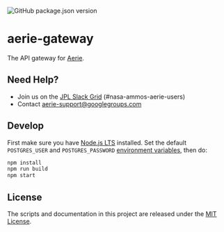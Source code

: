 ![GitHub package.json version](https://img.shields.io/github/package-json/v/NASA-AMMOS/aerie-gateway?color=brightgreen)

# aerie-gateway

The API gateway for [Aerie](https://github.com/NASA-AMMOS/aerie).

## Need Help?

- Join us on the [JPL Slack Grid](https://join.slack.com/share/enQtNjM2MjkwODY0MTk5MS1lNWU5MTA1MzQyNjQ0ZTJjOGFlOTljYTA2YjIxNWMxZGIyZjBjNTlkOTEwNjZmMGYwY2Y0ZTM1OGM4ZGQ5NmQ1) (#nasa-ammos-aerie-users)
- Contact aerie-support@googlegroups.com

## Develop

First make sure you have [Node.js LTS](https://nodejs.org) installed. Set the default `POSTGRES_USER` and `POSTGRES_PASSWORD` [environment variables](./docs/ENVIRONMENT.md), then do:

```sh
npm install
npm run build
npm start
```

## License

The scripts and documentation in this project are released under the [MIT License](LICENSE).

